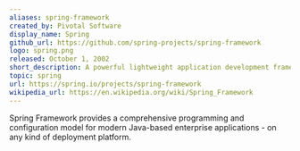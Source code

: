 ```yaml
---
aliases: spring-framework
created_by: Pivotal Software
display_name: Spring
github_url: https://github.com/spring-projects/spring-framework
logo: spring.png
released: October 1, 2002
short_description: A powerful lightweight application development framework used for Java applications.
topic: spring
url: https://spring.io/projects/spring-framework
wikipedia_url: https://en.wikipedia.org/wiki/Spring_Framework
---
```

Spring Framework provides a comprehensive programming and configuration model for modern Java-based enterprise applications - on any kind of deployment platform.
